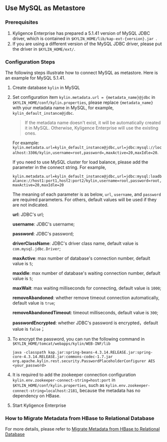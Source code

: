 ## Use MySQL as Metastore

### Prerequisites

1. Kyligence Enterprise  has prepared a 5.1.41 version of MySQL JDBC driver, which is contained in `$KYLIN_HOME/lib/kap-ext-{version}.jar `.
2. If you are using a different version of the MySQL JDBC driver, please put the driver in `$KYLIN_HOME/ext/`.

### Configuration Steps

The following steps illustrate how to connect MySQL as metastore. Here is an example for MySQL 5.1.41.

1. Create database `kylin` in MySQL

2. Set configuration item `kylin.metadata.url = {metadata_name}@jdbc` in `$KYLIN_HOME/conf/kylin.properties`,
   please replace `{metadata_name}` with your metadata name in MySQL, for example, `kylin_default_instance@jdbc`.

   > If the metadata name doesn't exist, it will be automatically created it in MySQL. Otherwise, Kyligence Enterprise will use the existing ones.

   For example: `kylin.metadata.url=kylin_default_instance@jdbc,url=jdbc:mysql://localhost:3306/kylin,username=root,password=,maxActive=20,maxIdle=20`.

   If you need to use MySQL cluster for load balance, please add the parameter in the connect string. For example,

   `kylin.metadata.url=kylin_default_instance@jdbc,url=jdbc:mysql:loadbalance://host1:port1,host2:port2/kylin,username=root,password=root,maxActive=20,maxIdle=20`

   The meaning of each parameter is as below,  `url`, `username`, and `password` are required parameters. For others, default values will be used if they are not indicated.

     **url**: JDBC's url;

     **username**: JDBC's username;

     **password**: JDBC's password;

     **driverClassName**: JDBC's driver class name, default value is `com.mysql.jdbc.Driver`;

     **maxActive**: max number of database's connection number, default value is `5`;

     **maxIdle**: max number of database's waiting connection number, default value is `5`;

     **maxWait**: max waiting milliseconds for connecting, default value is `1000`;

     **removeAbandoned**: whether remove timeout connection automatically, default value is `true`;

     **removeAbandonedTimeout**: timeout milliseconds, default value is `300`;

     **passwordEncrypted**: whether JDBC's password is encrypted，default value is `false`；

3. To encrypt the password, you can run the following command in `$KYLIN_HOME/tomcat/webapps/kylin/WEB-INF/lib`

   ```shell
   java -classpath kap.jar:spring-beans-4.3.14.RELEASE.jar:spring-core-4.3.14.RELEASE.jar:commons-codec-1.7.jar org.apache.kylin.rest.security.PasswordPlaceholderConfigurer AES <your_password>
   ```

4. It is required to add the zookeeper connection configuration `kylin.env.zookeeper-connect-string=host:port` in `$KYLIN_HOME/conf/kylin.properties`, such as  `kylin.env.zookeeper-connect-string=localhost:2181`, because the metadata has no dependency on HBase.

5. Start Kyligence Enterprise

### How to Migrate Metadata from HBase to Relational Database

For more details, please refer to [Migrate Metadata from HBase to Relational Database](../rdbms_metastore/migrate_metastore_to_rdbms.en.md)

